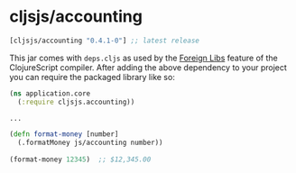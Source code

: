 # cljsjs/accounting

[](dependency)
```clojure
[cljsjs/accounting "0.4.1-0"] ;; latest release
```
[](/dependency)

This jar comes with `deps.cljs` as used by the [Foreign Libs][flibs] feature
of the ClojureScript compiler. After adding the above dependency to your project
you can require the packaged library like so:

```clojure
(ns application.core
  (:require cljsjs.accounting))

...

(defn format-money [number]
  (.formatMoney js/accounting number))
  
(format-money 12345)  ;; $12,345.00
  
```



[flibs]: https://github.com/clojure/clojurescript/wiki/Packaging-Foreign-Dependencies
